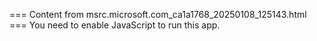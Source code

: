 === Content from msrc.microsoft.com_ca1a1768_20250108_125143.html ===
You need to enable JavaScript to run this app.
